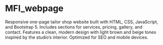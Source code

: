 # MFI_webpage
Responsive one-page tailor shop website built with HTML, CSS, JavaScript, and Bootstrap 5. Includes sections for services, pricing, gallery, and contact. Features a clean, modern design with light brown and beige tones inspired by the studio’s interior. Optimized for SEO and mobile devices.
